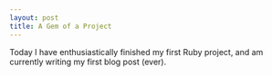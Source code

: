 ```yaml
---
layout: post
title: A Gem of a Project
---
```


Today I have enthusiastically finished my first Ruby project, and am currently writing my first blog post (ever).  


